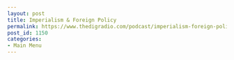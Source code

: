 ```yaml
---
layout: post
title: Imperialism & Foreign Policy
permalink: https://www.thedigradio.com/podcast/imperialism-foreign-policy/index.html
post_id: 1150
categories: 
- Main Menu
---
```


